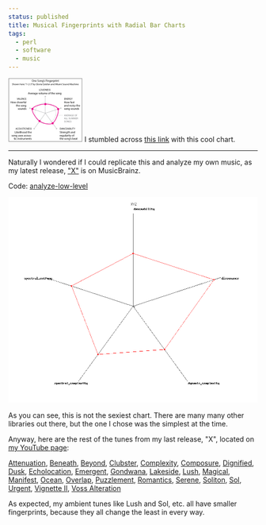 ```yaml
---                                                                                                                                                                          
status: published
title: Musical Fingerprints with Radial Bar Charts
tags:
  - perl
  - software
  - music
---
```


[![radial-nyt-sm.png](radial-nyt-sm.png)](radial-nyt.png)
I stumbled across [this link](https://www.nytimes.com/2019/04/04/learning/whats-going-on-in-this-graph-april-10-2019.html) with this cool chart.

---

Naturally I wondered if I could replicate this and analyze my own music, as my latest release, ["X"](https://musicbrainz.org/release-group/9e074913-54f9-4c36-9e6e-5e005ed5da08) is on MusicBrainz.

Code: [analyze-low-level](https://github.com/ology/Music/blob/master/analyze-low-level)

![XYZ](radial/XYZ.png)

As you can see, this is not the sexiest chart.  There are many many other libraries out there, but the one I chose was the simplest at the time.

Anyway, here are the rest of the tunes from my last release, "X", located on [my YouTube page](https://www.youtube.com/channel/UCHTS8kJCGNo_4d5x6POCTVw):

[Attenuation](radial/Attenuation.png),
[Beneath](radial/Beneath.png),
[Beyond](radial/Beyond.png),
[Clubster](radial/Clubster.png),
[Complexity](radial/Complexity.png),
[Composure](radial/Composure.png),
[Dignified](radial/Dignified.png),
[Dusk](radial/Dusk.png),
[Echolocation](radial/Echolocation.png),
[Emergent](radial/Emergent.png),
[Gondwana](radial/Gondwana.png),
[Lakeside](radial/Lakeside.png),
[Lush](radial/Lush.png),
[Magical](radial/Magical.png),
[Manifest](radial/Manifest.png),
[Ocean](radial/Ocean.png),
[Overlap](radial/Overlap.png),
[Puzzlement](radial/Puzzlement.png),
[Romantics](radial/Romantics.png),
[Serene](radial/Serene.png),
[Soliton](radial/Soliton.png),
[Sol](radial/Sol.png),
[Urgent](radial/Urgent.png),
[Vignette II](radial/Vignette-II.png),
[Voss Alteration](radial/Voss-Alteration.png)

As expected, my ambient tunes like Lush and Sol, etc. all have smaller fingerprints, because they all change the least in every way.
